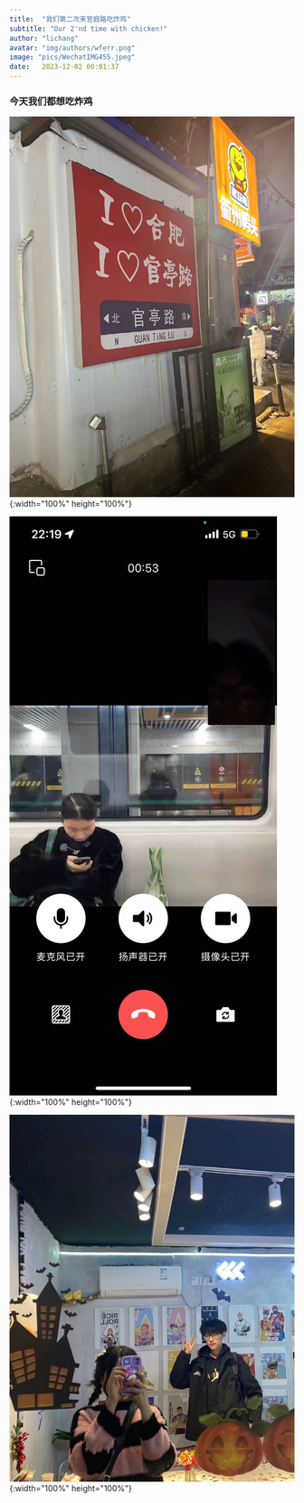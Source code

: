 ```yaml
---
title:  "我们第二次来官庭路吃炸鸡"
subtitle: "Our 2'nd time with chicken!"
author: "lichang"
avatar: "img/authors/wferr.png"
image: "pics/WechatIMG455.jpeg"
date:   2023-12-02 00:01:37
---
```


### 今天我们都想吃炸鸡

![](../pics/WechatIMG455.jpeg){:width="100%" height="100%"}

![](../pics/WechatIMG454.jpeg){:width="100%" height="100%"}

![](../sec/WechatIMG42058.jpeg){:width="100%" height="100%"}